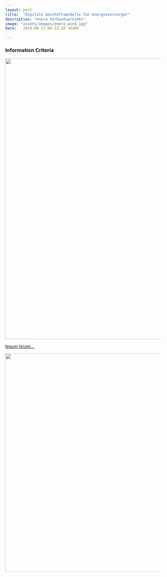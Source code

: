 ```yaml
---
layout: post
title:  "Digitale Geschäftsmodelle für Energieversorger"
description: "enera Verbundsprojekt"
image: "assets/images/enera_wind.jpg"
date:   2019-08-21 00:22:28 +0200

---
```



### Information Criteria

<a href="http://appstore.projekt-enera.de/">
<img src="../../../assets/images/enera_overview.png" width="900">

Ipsum lorum...

<a href="http://appstore.projekt-enera.de/">
<img src="../../../assets/images/enera_app.png" width="700">


